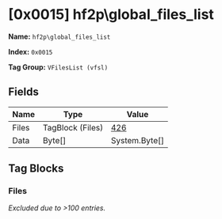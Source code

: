 # [0x0015] hf2p\global_files_list

**Name:** ```hf2p\global_files_list```

**Index:** ```0x0015```

**Tag Group:** ```VFilesList (vfsl)```

## Fields

Name	| Type	| Value
---	|---	|---	|
Files	|TagBlock (Files)	|[426](#files)
Data	|Byte[]	|System.Byte[]


## Tag Blocks

### Files

*Excluded due to >100 entries.*